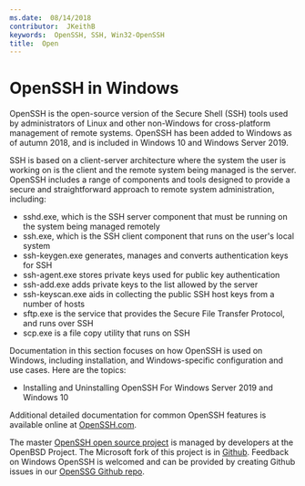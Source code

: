 ```yaml
---
ms.date:  08/14/2018 
contributor:  JKeithB
keywords:  OpenSSH, SSH, Win32-OpenSSH
title:  Open
---
```

# OpenSSH in Windows

OpenSSH is the open-source version of the Secure Shell (SSH) tools used by administrators of Linux and other non-Windows for cross-platform management of remote systems. 
OpenSSH has been added to Windows as of autumn 2018, and is included in Windows 10 and Windows Server 2019. 

SSH is based on a client-server architecture where the system the user is working on is the client and the remote system being managed is the server. 
OpenSSH includes a range of components and tools designed to provide a secure and straightforward approach to remote system administration, including:

* sshd.exe, which is the SSH server component that must be running on the system being managed remotely 
* ssh.exe, which is the SSH client component that runs on the user's local system
* ssh-keygen.exe generates, manages and converts authentication keys for SSH 
* ssh-agent.exe stores private keys used for public key authentication
* ssh-add.exe adds private keys to the list allowed by the server
* ssh-keyscan.exe aids in collecting the public SSH host keys from a number of hosts
* sftp.exe is the service that provides the Secure File Transfer Protocol, and runs over SSH
* scp.exe is a file copy utility that runs on SSH

Documentation in this section focuses on how OpenSSH is used on Windows, including installation, and Windows-specific configuration and use cases. Here are the topics:
* Installing and Uninstalling OpenSSH For Windows Server 2019 and Windows 10

Additional detailed documentation for common OpenSSH features is available online at [OpenSSH.com](https://www.openssh.com/manual.html). 

The master [OpenSSH open source project](https://www.openssh.com) is managed by developers at the OpenBSD Project. 
The Microsoft fork of this project is in [Github](https://github.com/PowerShell/openssh-portable).
Feedback on Windows OpenSSH is welcomed and can be provided by creating Github issues in our [OpenSSG Github repo](https://github.com/PowerShell/openssh-portable). 
